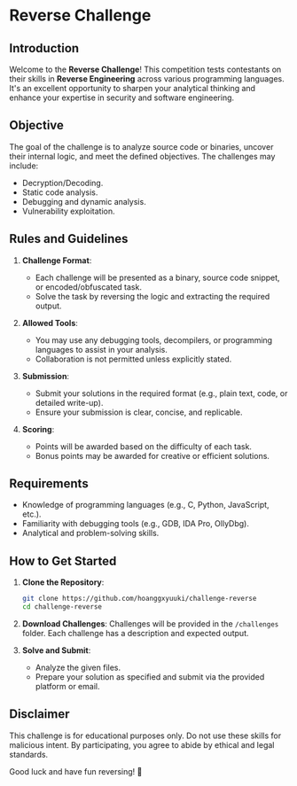 # Reverse Challenge

## Introduction

Welcome to the **Reverse Challenge**! This competition tests contestants on their skills in **Reverse Engineering** across various programming languages. It's an excellent opportunity to sharpen your analytical thinking and enhance your expertise in security and software engineering.

## Objective

The goal of the challenge is to analyze source code or binaries, uncover their internal logic, and meet the defined objectives. The challenges may include:
- Decryption/Decoding.
- Static code analysis.
- Debugging and dynamic analysis.
- Vulnerability exploitation.

## Rules and Guidelines

1. **Challenge Format**:
   - Each challenge will be presented as a binary, source code snippet, or encoded/obfuscated task.
   - Solve the task by reversing the logic and extracting the required output.

2. **Allowed Tools**:
   - You may use any debugging tools, decompilers, or programming languages to assist in your analysis.
   - Collaboration is not permitted unless explicitly stated.

3. **Submission**:
   - Submit your solutions in the required format (e.g., plain text, code, or detailed write-up).
   - Ensure your submission is clear, concise, and replicable.

4. **Scoring**:
   - Points will be awarded based on the difficulty of each task.
   - Bonus points may be awarded for creative or efficient solutions.

## Requirements

- Knowledge of programming languages (e.g., C, Python, JavaScript, etc.).
- Familiarity with debugging tools (e.g., GDB, IDA Pro, OllyDbg).
- Analytical and problem-solving skills.

## How to Get Started

1. **Clone the Repository**:
   ```bash
   git clone https://github.com/hoanggxyuuki/challenge-reverse
   cd challenge-reverse
   ```

2. **Download Challenges**:
   Challenges will be provided in the `/challenges` folder. Each challenge has a description and expected output.

3. **Solve and Submit**:
   - Analyze the given files.
   - Prepare your solution as specified and submit via the provided platform or email.

## Disclaimer

This challenge is for educational purposes only. Do not use these skills for malicious intent. By participating, you agree to abide by ethical and legal standards.

Good luck and have fun reversing! 🚀
